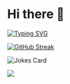# Hi there 👋
[![Typing SVG](https://readme-typing-svg.herokuapp.com?color=%2341FF00&center=true&lines=I'm+Karthik;I'm+a+programmer)](https://git.io/typing-svg)

[![GitHub Streak](https://github-readme-streak-stats.herokuapp.com?user=karthxk&theme=tokyonight&date_format=M%20j%5B%2C%20Y%5D)](https://git.io/streak-stats)

![Jokes Card](https://readme-jokes.vercel.app/api?theme=tokyonight)

![](https://komarev.com/ghpvc/?username=karthxk&color=70A4FC)
<!--
**karthxk/karthxk** is a ✨ _special_ ✨ repository because its `README.md` (this file) appears on your GitHub profile.

Here are some ideas to get you started:

- 🔭 I’m currently working on ...
- 🌱 I’m currently learning ...
- 👯 I’m looking to collaborate on ...
- 🤔 I’m looking for help with ...
- 💬 Ask me about ...
- 📫 How to reach me: ...
- 😄 Pronouns: ...
- ⚡ Fun fact: ...
-->
